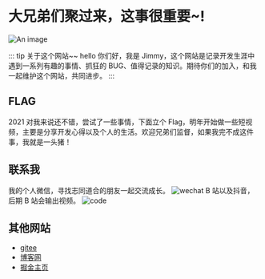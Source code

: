 # 大兄弟们聚过来，这事很重要~!

![An image](/assets/bg.jpg)

::: tip 关于这个网站~~
hello 你们好，我是 Jimmy，这个网站是记录开发生涯中遇到一系列有趣的事情、抓狂的 BUG、值得记录的知识。期待你们的加入，和我一起维护这个网站，共同进步。
:::

## FLAG

2021 对我来说还不错，尝试了一些事情，下面立个 Flag，明年开始做一些短视频，主要是分享开发心得以及个人的生活。欢迎兄弟们监督，如果我完不成这件事，我就是一头猪！

## 联系我

我的个人微信，寻找志同道合的朋友一起交流成长。
![wechat](/assets/wechat.jpg)
B 站以及抖音，后期 B 站会输出视频。
![code](/assets/code.jpg)

## 其他网站

- [gitee](https://gitee.com/jimmyxuexue)
- [博客网](https://github.com/Jimmylxue/blog)
- [掘金主页](https://juejin.cn/user/2296218359183918)

<!-- ::: warning
This is a warning
:::

::: danger
This is a dangerous warning
:::

::: danger STOP
Danger zone, do not proceed
::: -->

<!-- <img :src="$withBase('/bg.jpg')" alt="foo" /> -->

<!-- ```html
<img :src="$withBase('/bg.jpg')" alt="foo" />
```

```js{4}
export default {
  data () {
    return {
      msg: 'Highlighted!'
    }
  }
}
``` -->
